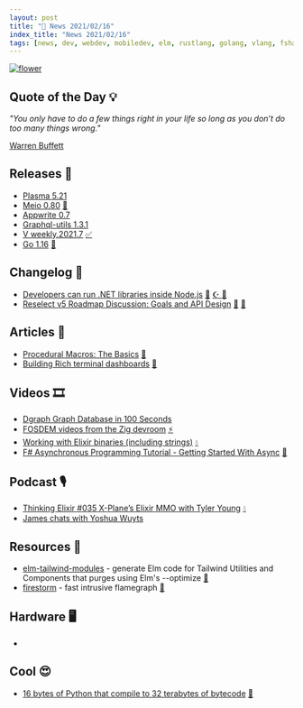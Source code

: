```yaml
---
layout: post
title: "📜 News 2021/02/16"
index_title: "News 2021/02/16"
tags: [news, dev, webdev, mobiledev, elm, rustlang, golang, vlang, fsharp, csharp, javascript, reactjs, python, elixir, ziglang]
---
```


<a href="https://daily-tech-news.github.io/2021/02/16/news.html">
  <img src="https://user-images.githubusercontent.com/430272/108133308-1c2ac300-7093-11eb-89eb-053bef48a1ce.jpg"
     alt="flower"
     class="image">
</a>

## Quote of the Day 💡

_"You only have to do a few things right in your life so long as you don’t do too many things wrong."_

[Warren Buffett](https://en.wikipedia.org/wiki/Warren_Buffett)

## Releases 🥳

- [Plasma 5.21](https://kde.org/announcements/plasma/5/5.21.0/)
- [Meio 0.80](https://github.com/rillrate/meio/releases/tag/v0.80.0) [🦀](https://www.rust-lang.org "#rust")
- [Appwrite 0.7](https://dev.to/eldadfux/announcing-the-release-of-appwrite-0-7-the-open-source-firebase-alternative-530d)
- [Graphql-utils 1.3.1](https://github.com/Jenyus-Org/graphql-utils/packages/616867)
- [V weekly.2021.7](https://github.com/vlang/v/releases/tag/weekly.2021.7) [✅](https://vlang.io "#vlang")
- [Go 1.16](https://golang.org/doc/go1.16) [🌰](https://golang.org "#golang")

## Changelog 👀

- [Developers can run .NET libraries inside Node.js](https://github.com/dotnet/runtime/issues/47336) [🔷](https://fsharp.org "#fsharp #dotnet") [☪️ ](https://docs.microsoft.com/en-us/dotnet/csharp "#csharp #dotnet") [🔶](https://www.ecma-international.org "#javascript")
- [Reselect v5 Roadmap Discussion: Goals and API Design](https://github.com/reduxjs/reselect/discussions/491) [🔶](https://www.ecma-international.org "#javascript") [🔶](https://reactjs.org "#reactjs")

## Articles 📜

- [Procedural Macros: The Basics](https://blog.turbo.fish/proc-macro-basics/) [🦀](https://www.rust-lang.org "#rust")
- [Building Rich terminal dashboards](https://www.willmcgugan.com/blog/tech/post/building-rich-terminal-dashboards/) [🐍](https://www.python.org "#python")

## Videos 🎞

- [Dgraph Graph Database in 100 Seconds](https://www.youtube.com/watch?v=OzDG68VvPxY)
- [FOSDEM videos from the Zig devroom](https://video.fosdem.org/2021/D.zig/) [⚡️](https://ziglang.org "#ziglang")
- [Working with Elixir binaries (including strings)](https://www.youtube.com/watch?v=COfZwiFu1xU) [💧](https://elixir-lang.org "#elixirlang")
- [F# Asynchronous Programming Tutorial - Getting Started With Async](https://www.youtube.com/watch?v=eMSZSUbeexc) [🔷](https://fsharp.org "#fsharp #dotnet")

## Podcast 🎙

- [Thinking Elixir #035 X-Plane’s Elixir MMO with Tyler Young](https://thinkingelixir.com/podcast-episodes/035-x-planes-elixir-mmo-with-tyler-young/) [💧](https://elixir-lang.org "#elixirlang")
- [James chats with Yoshua Wuyts](https://jamesmunns.com/podcast/008-yosh/)

## Resources 🎪

- [elm-tailwind-modules](https://github.com/matheus23/elm-tailwind-modules) - generate Elm code for Tailwind Utilities and Components that purges using Elm's --optimize [🔰](https://elm-lang.org)
- [firestorm](https://github.com/That3Percent/firestorm) - fast intrusive flamegraph [🦀](https://www.rust-lang.org "#rust")

## Hardware 🖥

- []()

## Cool 😍

- [16 bytes of Python that compile to 32 terabytes of bytecode](https://codegolf.stackexchange.com/questions/69189/build-a-compiler-bomb/69415#69415) [🐍](https://www.python.org "#python")

